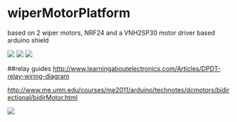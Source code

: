 # wiperMotorPlatform
based on 2 wiper motors, NRF24 and a VNH2SP30 motor driver based arduino shield

![](https://i.imgur.com/jb0e2Xa.png)
![](https://i.imgur.com/SxAtMcw.png)
![](https://i.imgur.com/LzyucU1.png)

##relay guides
http://www.learningaboutelectronics.com/Articles/DPDT-relay-wiring-diagram

http://www.me.umn.edu/courses/me2011/arduino/technotes/dcmotors/bidirectional/bidirMotor.html

![](http://i.imgur.com/Yjcg2WQ.jpg)
